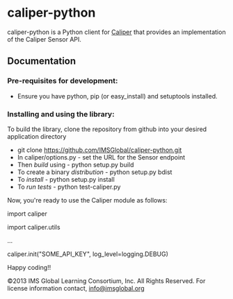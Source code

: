 ﻿caliper-python
================

caliper-python is a Python client for [Caliper](http://www.imsglobal.org) that provides an implementation of the Caliper Sensor API.

## Documentation

### Pre-requisites for development:  

* Ensure you have python, pip (or easy_install) and setuptools installed.  

### Installing and using the library:

To build the library, clone the repository from github into your desired application directory

* git clone https://github.com/IMSGlobal/caliper-python.git
* In caliper/options.py - set the URL for the Sensor endpoint
* Then *build* using - python setup.py build
* To create a binary *distribution* - python setup.py bdist
* To *install* - python setup.py install
* To *run tests* - python test-caliper.py

Now, you're ready to use the Caliper module as follows:

import caliper

import caliper.utils

...

caliper.init("SOME_API_KEY", log_level=logging.DEBUG)


Happy coding!!


©2013 IMS Global Learning Consortium, Inc.  All Rights Reserved.
For license information contact, info@imsglobal.org
